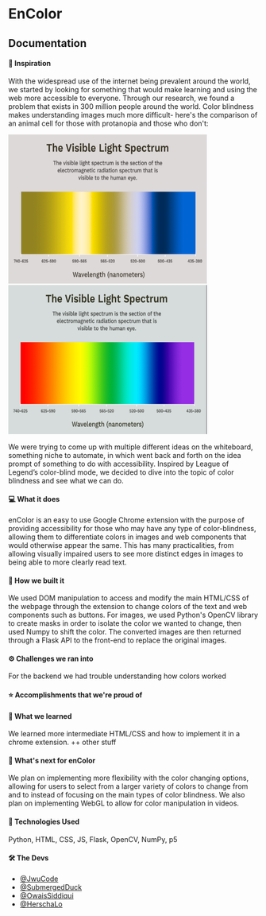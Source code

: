# EnColor


## Documentation

#### 💭 Inspiration
With the widespread use of the internet being prevalent around the world, we started by looking for something that would make learning and using the web more accessible to everyone. Through our research, we found a problem that exists in 300 million people around the world. Color blindness makes understanding images much more difficult- here's the comparison of an animal cell for those with protanopia and those who don't:

<p float="left">
  <img src="https://github.com/OwaisSiddiqui/EnColor/blob/main/READMEimP.png?raw=true" width="400" height="300">
  <img src="https://github.com/OwaisSiddiqui/EnColor/blob/main/READMEim.png?raw=true" width="400"  height="300" /> 
</p>

We were trying to come up with multiple different ideas on the whiteboard, something niche to automate, in which went back and forth on the idea prompt of something to do with accessibility. Inspired by League of Legend’s color-blind mode, we decided to dive into the topic of color blindness and see what we can do. 

#### 💻 What it does
enColor is an easy to use Google Chrome extension with the purpose of providing accessibility for those who may have any type of color-blindness, allowing them to differentiate colors in images and web components that would otherwise appear the same. This has many practicalities, from allowing visually impaired users to see more distinct edges in images to being able to more clearly read text.


#### 🔧 How we built it
We used DOM manipulation to access and modify the main HTML/CSS of the webpage through the extension to change colors of the text and web components such as buttons. For images, we used Python's OpenCV library to create masks in order to isolate the color we wanted to change, then used Numpy to shift the color. The converted images are then returned through a Flask API to the front-end to replace the original images.

#### ⚙️ Challenges we ran into
For the backend we had trouble understanding how colors worked


#### ⭐️ Accomplishments that we're proud of



#### 🧠 What we learned
We learned more intermediate HTML/CSS and how to implement it in a chrome extension. ++ other stuff


#### 👀 What's next for enColor
We plan on implementing more flexibility with the color changing options, allowing for users to select from a larger variety of colors to change from and to instead of focusing on the main types of color blindness. We also plan on implementing WebGL to allow for color manipulation in videos.

#### 💽 Technologies Used
Python, HTML, CSS, JS, Flask, OpenCV, NumPy, p5

#### 🛠 The Devs
- [@JwuCode](https://github.com/JwuCode)
- [@SubmergedDuck](https://github.com/SubmergedDuck)
- [@OwaisSiddiqui](https://github.com/OwaisSiddiqui)
- [@HerschaLo](https://github.com/HerschaLo)
